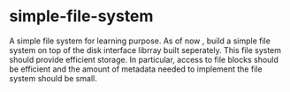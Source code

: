 # simple-file-system
A simple file system for learning purpose.
As of now , build a simple file system on top of the disk interface librray built seperately. This file system should provide efficient storage. In particular, access to file blocks should be efficient and the amount of metadata needed to implement the file system should be small.
